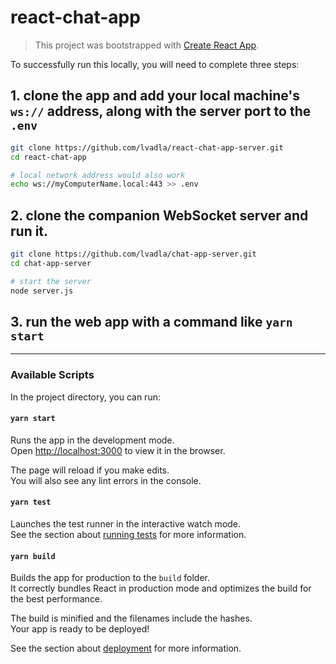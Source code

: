 # react-chat-app
> This project was bootstrapped with [Create React App](https://github.com/facebook/create-react-app).

To successfully run this locally, you will need to complete three steps:

## 1. clone the app and add your local machine's `ws://` address, along with the server port to the `.env`

```bash
git clone https://github.com/lvadla/react-chat-app-server.git
cd react-chat-app

# local network address would also work
echo ws://myComputerName.local:443 >> .env
```

## 2. clone the companion WebSocket server and run it.

```bash
git clone https://github.com/lvadla/chat-app-server.git
cd chat-app-server

# start the server
node server.js
```

## 3. run the web app with a command like `yarn start`

---

### Available Scripts

In the project directory, you can run:

#### `yarn start`

Runs the app in the development mode.<br />
Open [http://localhost:3000](http://localhost:3000) to view it in the browser.

The page will reload if you make edits.<br />
You will also see any lint errors in the console.

#### `yarn test`

Launches the test runner in the interactive watch mode.<br />
See the section about [running tests](https://facebook.github.io/create-react-app/docs/running-tests) for more information.

#### `yarn build`

Builds the app for production to the `build` folder.<br />
It correctly bundles React in production mode and optimizes the build for the best performance.

The build is minified and the filenames include the hashes.<br />
Your app is ready to be deployed!

See the section about [deployment](https://facebook.github.io/create-react-app/docs/deployment) for more information.
